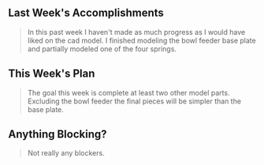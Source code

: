 ## Last Week's Accomplishments

> In this past week I haven't made as much progress as I would have liked on the cad model. I finished modeling the bowl feeder base plate and partially modeled one of the four springs.

## This Week's Plan

> The goal this week is complete at least two other model parts. Excluding the bowl feeder the final pieces will be simpler than the base plate. 

## Anything Blocking?

> Not really any blockers.